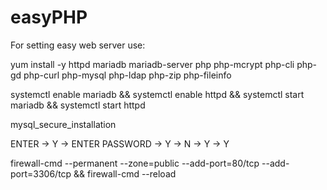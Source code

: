 # easyPHP

For setting easy web server use:

yum install -y httpd mariadb mariadb-server php php-mcrypt php-cli php-gd php-curl php-mysql php-ldap php-zip php-fileinfo

systemctl enable mariadb && systemctl enable httpd && systemctl start mariadb && systemctl start httpd

mysql_secure_installation

ENTER -> Y -> ENTER PASSWORD -> Y -> N -> Y -> Y

firewall-cmd --permanent --zone=public --add-port=80/tcp --add-port=3306/tcp && firewall-cmd --reload

